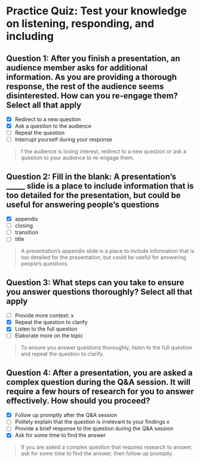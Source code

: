 # Practice Quiz: Test your knowledge on listening, responding, and including

## Question 1: After you finish a presentation, an audience member asks for additional information. As you are providing a thorough response, the rest of the audience seems disinterested. How can you re-engage them? Select all that apply

- [x] Redirect to a new question
- [x] Ask a question to the audience
- [ ] Repeat the question
- [ ] Interrupt yourself during your response

> f the audience is losing interest, redirect to a new question or ask a question to your audience to re-engage them.

## Question 2: Fill in the blank: A presentation’s _____ slide is a place to include information that is too detailed for the presentation, but could be useful for answering people’s questions

- [x] appendix
- [ ] closing
- [ ] transition
- [ ] title

> A presentation’s appendix slide is a place to include information that is too detailed for the presentation, but could be useful for answering people’s questions.

## Question 3: What steps can you take to ensure you answer questions thoroughly? Select all that apply

- [ ] Provide more context: x
- [x] Repeat the question to clarify
- [x] Listen to the full question
- [ ] Elaborate more on the topic

> To ensure you answer questions thoroughly, listen to the full question and repeat the question to clarify.

## Question 4: After a presentation, you are asked a complex question during the Q&A session. It will require a few hours of research for you to answer effectively. How should you proceed?

- [x] Follow up promptly after the Q&A session
- [ ] Politely explain that the question is irrelevant to your findings x
- [ ] Provide a brief response to the question during the Q&A session
- [x] Ask for some time to find the answer

> If you are asked a complex question that requires research to answer, ask for some time to find the answer, then follow up promptly.
